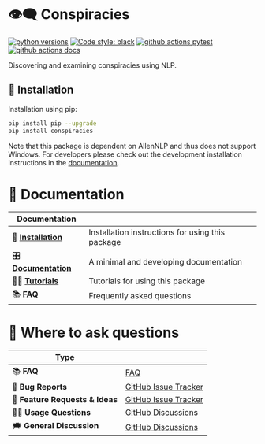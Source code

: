 
# 👁‍🗨 Conspiracies
[![python versions](https://img.shields.io/badge/Python-%3E=3.8-blue)](https://github.com/centre-for-humanities-computing/conspiracies)
[![Code style: black](https://img.shields.io/badge/Code%20Style-Black-black)](https://black.readthedocs.io/en/stable/the_black_code_style/current_style.html)
[![github actions pytest](https://github.com/centre-for-humanities-computing/conspiracies/actions/workflows/tests.yml/badge.svg)](https://github.com/centre-for-humanities-computing/conspiracies/actions)
[![github actions docs](https://github.com/centre-for-humanities-computing/conspiracies/actions/workflows/documentation.yml/badge.svg)](https://centre-for-humanities-computing.github.io/conspiracies/)

Discovering and examining conspiracies using NLP.


## 🔧 Installation
Installation using pip:
```bash
pip install pip --upgrade
pip install conspiracies
```

Note that this package is dependent on AllenNLP and thus does not support Windows.
For developers please check out the development installation instructions in
the [documentation](https://centre-for-humanities-computing.github.io/conspiracies/installation.html).


# 📖 Documentation

| Documentation         |                                                  |
| --------------------- | ------------------------------------------------ |
| 🔧 **[Installation]**  | Installation instructions for using this package |
| 🎛 **[Documentation]** | A minimal and developing documentation           |
| 👩‍💻 **[Tutorials]**     | Tutorials for using this package                 |
| 📚 **[FAQ]**           | Frequently asked questions                       |

[Documentation]: https://kennethenevoldsen.github.io/conspiracies/index.html
[Installation]: https://kennethenevoldsen.github.io/conspiracies/installation.html
[Tutorials]: https://kennethenevoldsen.github.io/conspiracies/tutorials.html
[FAQ]: https://kennethenevoldsen.github.io/conspiracies/faq.html

# 💬 Where to ask questions

| Type                           |                        |
| ------------------------------ | ---------------------- |
| 📚 **FAQ**                      | [FAQ]                  |
| 🚨 **Bug Reports**              | [GitHub Issue Tracker] |
| 🎁 **Feature Requests & Ideas** | [GitHub Issue Tracker] |
| 👩‍💻 **Usage Questions**          | [GitHub Discussions]   |
| 🗯 **General Discussion**       | [GitHub Discussions]   |

[FAQ]: https://kennethenevoldsen.github.io/conspiracies/faq.html
[github issue tracker]: https://github.com/kennethenevoldsen/conspiracies/issues
[github discussions]: https://github.com/kennethenevoldsen/conspiracies/discussions

